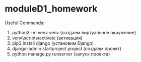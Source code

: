 # moduleD1_homework
Useful Commands:
1) python3 -m venv venv (создаем виртуальное окружение)
2) venv\scripts\activate (активация)
3) pip3 install django (установим Django)
4) django-admin startproject project (создаем проект)
5) python manage.py runserver (запуск проекта)
